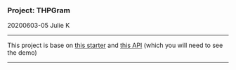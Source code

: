 ### Project: THPGram

20200603-05 Julie K

---

This project is base on [this starter](https://github.com/julienemo/react_starter) and [this API](https://github.com/julienemo/thp_next_42) (which you will need to see the demo)

---
